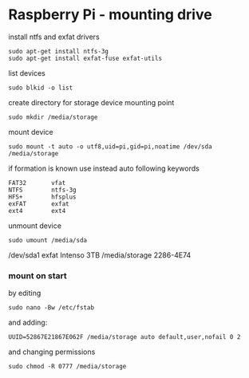 # Raspberry Pi - mounting drive

install ntfs and exfat drivers
```
sudo apt-get install ntfs-3g
sudo apt-get install exfat-fuse exfat-utils
```

list devices
```
sudo blkid -o list
```

create directory for storage device mounting point
```
sudo mkdir /media/storage
```

mount device
```
sudo mount -t auto -o utf8,uid=pi,gid=pi,noatime /dev/sda /media/storage
```

if formation is known use instead auto following keywords
```
FAT32		vfat
NTFS		ntfs-3g
HFS+		hfsplus
exFAT		exfat
ext4		ext4
```

unmount device
```
sudo umount /media/sda
```

/dev/sda1  exfat   Intenso 3TB /media/storage 2286-4E74

### mount on start
by editing
```
sudo nano -Bw /etc/fstab
```
and adding:
```
UUID=52867E21867E062F /media/storage auto default,user,nofail 0 2
```
and changing permissions
```
sudo chmod -R 0777 /media/storage
```
